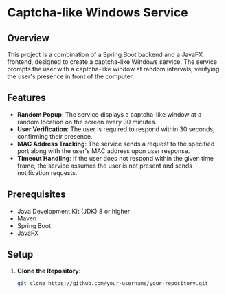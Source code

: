 # Captcha-like Windows Service

## Overview

This project is a combination of a Spring Boot backend and a JavaFX frontend, designed to create a captcha-like Windows service. The service prompts the user with a captcha-like window at random intervals, verifying the user's presence in front of the computer.

## Features

- **Random Popup**: The service displays a captcha-like window at a random location on the screen every 30 minutes.
- **User Verification**: The user is required to respond within 30 seconds, confirming their presence.
- **MAC Address Tracking**: The service sends a request to the specified port along with the user's MAC address upon user response.
- **Timeout Handling**: If the user does not respond within the given time frame, the service assumes the user is not present and sends notification requests.

## Prerequisites

- Java Development Kit (JDK) 8 or higher
- Maven
- Spring Boot
- JavaFX

## Setup

1. **Clone the Repository:**

   ```bash
   git clone https://github.com/your-username/your-repository.git
